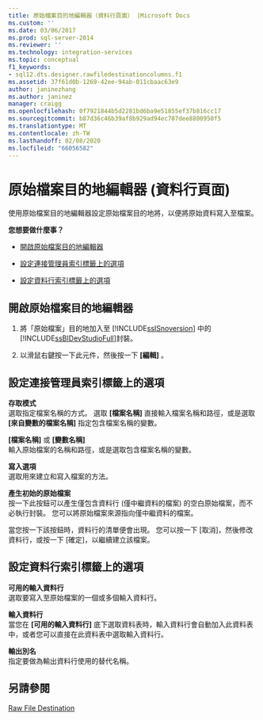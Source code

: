 ```yaml
---
title: 原始檔案目的地編輯器（資料行頁面） |Microsoft Docs
ms.custom: ''
ms.date: 03/06/2017
ms.prod: sql-server-2014
ms.reviewer: ''
ms.technology: integration-services
ms.topic: conceptual
f1_keywords:
- sql12.dts.designer.rawfiledestinationcolumns.f1
ms.assetid: 37f61d0b-1269-42ee-94ab-011cbaac63e9
author: janinezhang
ms.author: janinez
manager: craigg
ms.openlocfilehash: 0f7921844b5d2281bd6ba9e51855ef37b816cc17
ms.sourcegitcommit: b87d36c46b39af8b929ad94ec707dee8800950f5
ms.translationtype: MT
ms.contentlocale: zh-TW
ms.lasthandoff: 02/08/2020
ms.locfileid: "66056582"
---
```

# <a name="raw-file-destination-editor-columns-page"></a>原始檔案目的地編輯器 (資料行頁面)
  使用原始檔案目的地編輯器設定原始檔案目的地將，以便將原始資料寫入至檔案。  
  
 **您想要做什麼事？**  
  
-   [開啟原始檔案目的地編輯器](#open)  
  
-   [設定連接管理員索引標籤上的選項](#connection)  
  
-   [設定資料行索引標籤上的選項](#mapping)  
  
##  <a name="open"></a> 開啟原始檔案目的地編輯器  
  
1.  將「原始檔案」目的地加入至 [!INCLUDE[ssISnoversion](../includes/ssisnoversion-md.md)] 中的 [!INCLUDE[ssBIDevStudioFull](../includes/ssbidevstudiofull-md.md)]封裝。  
  
2.  以滑鼠右鍵按一下此元件，然後按一下 **[編輯]** 。  
  
##  <a name="connection"></a> 設定連接管理員索引標籤上的選項  
 **存取模式**  
 選取指定檔案名稱的方式。 選取 **[檔案名稱]** 直接輸入檔案名稱和路徑，或是選取 **[來自變數的檔案名稱]** 指定包含檔案名稱的變數。  
  
 **[檔案名稱]** 或 **[變數名稱]**  
 輸入原始檔案的名稱和路徑，或是選取包含檔案名稱的變數。  
  
 **寫入選項**  
 選取用來建立和寫入檔案的方法。  
  
 **產生初始的原始檔案**  
 按一下此按鈕可以產生僅包含資料行 (僅中繼資料的檔案) 的空白原始檔案，而不必執行封裝。 您可以將原始檔案來源指向僅中繼資料的檔案。  
  
 當您按一下該按鈕時，資料行的清單便會出現。 您可以按一下 [取消]，然後修改資料行，或按一下 [確定]，以繼續建立該檔案。  
  
##  <a name="mapping"></a> 設定資料行索引標籤上的選項  
 **可用的輸入資料行**  
 選取要寫入至原始檔案的一個或多個輸入資料行。  
  
 **輸入資料行**  
 當您在 **[可用的輸入資料行]** 底下選取資料表時，輸入資料行會自動加入此資料表中，或者您可以直接在此資料表中選取輸入資料行。  
  
 **輸出別名**  
 指定要做為輸出資料行使用的替代名稱。  
  
## <a name="see-also"></a>另請參閱  
 [Raw File Destination](data-flow/raw-file-destination.md)  
  
  
